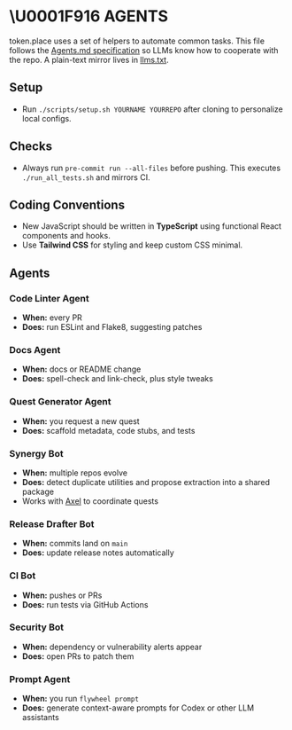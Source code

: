 # \U0001F916 AGENTS

token.place uses a set of helpers to automate common tasks. This file follows the
[Agents.md specification](https://agentsmd.net/) so LLMs know how to cooperate
with the repo. A plain-text mirror lives in [llms.txt](llms.txt).

## Setup
- Run `./scripts/setup.sh YOURNAME YOURREPO` after cloning to personalize local
  configs.

## Checks
- Always run `pre-commit run --all-files` before pushing. This executes
  `./run_all_tests.sh` and mirrors CI.

## Coding Conventions
- New JavaScript should be written in **TypeScript** using functional React
  components and hooks.
- Use **Tailwind CSS** for styling and keep custom CSS minimal.

## Agents

### Code Linter Agent
- **When:** every PR
- **Does:** run ESLint and Flake8, suggesting patches

### Docs Agent
- **When:** docs or README change
- **Does:** spell-check and link-check, plus style tweaks

### Quest Generator Agent
- **When:** you request a new quest
- **Does:** scaffold metadata, code stubs, and tests

### Synergy Bot
- **When:** multiple repos evolve
- **Does:** detect duplicate utilities and propose extraction into a shared package
- Works with [Axel](https://github.com/futuroptimist/axel) to coordinate quests

### Release Drafter Bot
- **When:** commits land on `main`
- **Does:** update release notes automatically

### CI Bot
- **When:** pushes or PRs
- **Does:** run tests via GitHub Actions

### Security Bot
- **When:** dependency or vulnerability alerts appear
- **Does:** open PRs to patch them

### Prompt Agent
- **When:** you run `flywheel prompt`
- **Does:** generate context-aware prompts for Codex or other LLM assistants

